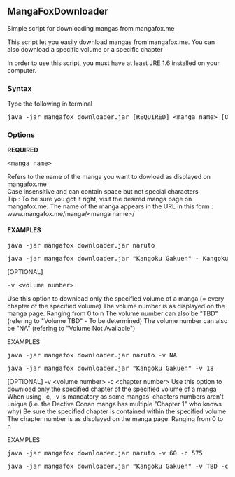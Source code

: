<h2>MangaFoxDownloader</h2>
Simple script for downloading mangas from mangafox.me

This script let you easily download mangas from mangafox.me. You can also download a specific volume or a specific chapter

In order to use this script, you must have at least JRE 1.6 installed on your computer.

<h3>Syntax</h3>

Type the following in terminal
<pre>java -jar mangafox_downloader.jar [REQUIRED] &lt;manga name&gt; [OPTIONAL] -v &lt;volume number&gt; -c &lt;chapitre number&gt;</pre>

<h3>Options</h3>
<b>REQUIRED</b> <pre>&lt;manga name&gt;</pre>
Refers to the name of the manga you want to dowload as displayed on mangafox.me<br/>
Case insensitive and can contain space but not special characters<br/>
Tip : To be sure you got it right, visit the desired manga page on mangafox.me. The name of the manga appears in the URL in this form : www.mangafox.me/manga/&lt;manga name&gt;/

<h4>EXAMPLES</h4>
<pre>java -jar mangafox_downloader.jar naruto</pre>
<pre>java -jar mangafox_downloader.jar "Kangoku Gakuen" - Kangoku Gakuen refers to Prison School</pre>


[OPTIONAL] <pre>-v &lt;volume number&gt; </pre>
Use this option to download only the specified volume of a manga (= every chapter of the specified volume)
The volume number is as displayed on the manga page. Ranging from 0 to n
The volume number can also be "TBD" (refering to "Volume TBD" - To be determined)
The volume number can also be "NA" (refering to "Volume Not Available")

EXAMPLES
<pre>java -jar mangafox_downloader.jar naruto -v NA</pre>
<pre>java -jar mangafox_downloader.jar "Kangoku Gakuen" -v 18</pre>


[OPTIONAL] -v &lt;volume number&gt; -c &lt;chapter number&gt;
Use this option to download only the specified chapter of the specified volume of a manga
When using -c, -v is mandatory as some mangas' chapters numbers aren't unique (i.e. the Dective Conan manga has multiple "Chapter 1" who knows why)
Be sure the specified chapter is contained within the specified volume
The chapter number is as displayed on the manga page. Ranging from 0 to n

EXAMPLES
<pre>java -jar mangafox_downloader.jar naruto -v 60 -c 575</pre>
<pre>java -jar mangafox_downloader.jar "Kangoku Gakuen" -v TBD -c 197</pre>
